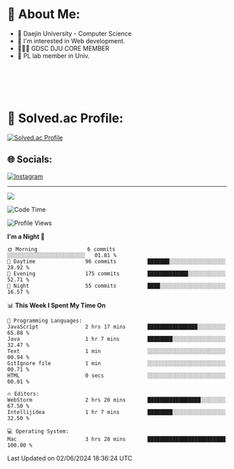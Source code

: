 # 💫 About Me:

<ul>
 <li> 🏫 Daejin University - Computer Science </li>
 <li> 👀 I'm interested in Web development.</li>
 <li> 🧑🏻‍💻 GDSC DJU CORE MEMBER </li>
 <li> 🧪 PL lab member in Univ. </li>
</ul>


<br><br>





<br>

# 💯 Solved.ac Profile: 
[![Solved.ac Profile](http://mazassumnida.wtf/api/v2/generate_badge?boj=jieunsse)](https://solved.ac/jieunsse/)
<br>


## 🌐 Socials:
[![Instagram](https://img.shields.io/badge/Instagram-%23E4405F.svg?logo=Instagram&logoColor=white)](https://instagram.com/jieunsse) 

---

[![](https://visitcount.itsvg.in/api?id=Jayden&label=Profile%20Views&color=3&icon=7&pretty=true)](https://visitcount.itsvg.in)


<!-- Proudly created with GPRM ( https://gprm.itsvg.in ) -->


<!--START_SECTION:waka-->
![Code Time](http://img.shields.io/badge/Code%20Time-476%20hrs%2044%20mins-blue)

![Profile Views](http://img.shields.io/badge/Profile%20Views-10-blue)

**I'm a Night 🦉** 

```text
🌞 Morning                6 commits           ░░░░░░░░░░░░░░░░░░░░░░░░░   01.81 % 
🌆 Daytime                96 commits          ███████░░░░░░░░░░░░░░░░░░   28.92 % 
🌃 Evening                175 commits         █████████████░░░░░░░░░░░░   52.71 % 
🌙 Night                  55 commits          ████░░░░░░░░░░░░░░░░░░░░░   16.57 % 
```


📊 **This Week I Spent My Time On** 

```text
💬 Programming Languages: 
JavaScript               2 hrs 17 mins       ████████████████░░░░░░░░░   65.88 % 
Java                     1 hr 7 mins         ████████░░░░░░░░░░░░░░░░░   32.47 % 
Text                     1 min               ░░░░░░░░░░░░░░░░░░░░░░░░░   00.94 % 
GitIgnore file           1 min               ░░░░░░░░░░░░░░░░░░░░░░░░░   00.71 % 
HTML                     0 secs              ░░░░░░░░░░░░░░░░░░░░░░░░░   00.01 % 

🔥 Editors: 
WebStorm                 2 hrs 20 mins       █████████████████░░░░░░░░   67.50 % 
Intellijidea             1 hr 7 mins         ████████░░░░░░░░░░░░░░░░░   32.50 % 

💻 Operating System: 
Mac                      3 hrs 28 mins       █████████████████████████   100.00 % 
```


 Last Updated on 02/06/2024 18:36:24 UTC
<!--END_SECTION:waka-->
